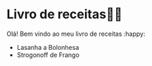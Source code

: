 # Livro de receitas:woman_cook:

 Olá! Bem vindo ao meu livro de receitas :happy:

- Lasanha a Bolonhesa
- Strogonoff de Frango
